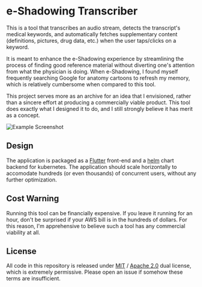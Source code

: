 # e-Shadowing Transcriber
This is a tool that transcribes an audio stream, detects the transcript's medical keywords, and automatically fetches supplementary content (definitions, pictures, drug data, etc.) when the user taps/clicks on a keyword.

It is meant to enhance the e-Shadowing experience by streamlining the process of finding good reference material without diverting one's attention from what the physician is doing. When e-Shadowing, I found myself frequently searching Google for anatomy cartoons to refresh my memory, which is relatively cumbersome when compared to this tool.

This project serves more as an archive for an idea that I envisioned, rather than a sincere effort at producing a commercially viable product. This tool does exactly what I designed it to do, and I still strongly believe it has merit as a concept.

![Example Screenshot](captures/cap_00.jpg)

## Design
The application is packaged as a [Flutter](https://flutter.dev/) front-end and a [helm](https://helm.sh/) chart backend for kubernetes. The application should scale horizontally to accomodate hundreds (or even thousands) of concurrent users, without any further optimization.

## Cost Warning
Running this tool can be financially expensive. If you leave it running for an hour, don't be surprised if your AWS bill is in the hundreds of dollars. For this reason, I'm apprehensive to believe such a tool has any commercial viability at all.

## License
All code in this repository is released under [MIT](LICENSE-MIT) / [Apache 2.0](LICENSE-Apache) dual license, which is extremely permissive. Please open an issue if somehow these terms are insufficient.